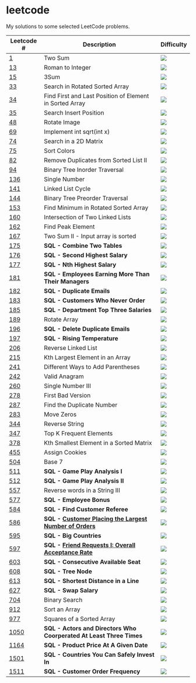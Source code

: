 # leetcode

My solutions to some selected LeetCode problems.


| Leetcode #    | Description   | Difficulty |
| ------------- | ------------- | ------------- |
|[1](https://github.com/ffflora/leetcode/blob/master/python/1.md)| Two Sum | ![](https://img.shields.io/badge/-esay-green)|
|[13](https://github.com/ffflora/leetcode/blob/master/python/13.md)| Roman to Integer | ![](https://img.shields.io/badge/-esay-green) |
|[15](https://github.com/ffflora/leetcode/blob/master/python/15.md)| 3Sum | ![](https://img.shields.io/badge/-medium-yellow) |
|[33](https://github.com/ffflora/leetcode/blob/master/python/33.md)| Search in Rotated Sorted Array | ![](https://img.shields.io/badge/-medium-yellow) |
|[34](https://github.com/ffflora/leetcode/blob/master/python/34.md)| Find First and Last Position of Element in Sorted Array | ![](https://img.shields.io/badge/-medium-yellow) |
| [35](https://github.com/ffflora/leetcode/blob/master/python/35.md)    | Search Insert Position| ![](https://img.shields.io/badge/-esay-green)|
| [48](https://github.com/ffflora/leetcode/blob/master/python/48.md) | Rotate Image | ![](https://img.shields.io/badge/-medium-yellow) |
| [69](https://github.com/ffflora/leetcode/blob/master/python/69.md)    | Implement int sqrt(int x) | ![](https://img.shields.io/badge/-esay-green)|
| [74](https://github.com/ffflora/leetcode/blob/master/python/74.md) | Search in a 2D Matrix | ![](https://img.shields.io/badge/-medium-yellow) |
| [75](https://github.com/ffflora/leetcode/blob/master/python/82.md) | Sort Colors | ![](https://img.shields.io/badge/-medium-yellow) |
| [82](https://github.com/ffflora/leetcode/blob/master/python/75.md)  | Remove Duplicates from Sorted List II | ![](https://img.shields.io/badge/-medium-yellow) |
| [94](https://github.com/ffflora/leetcode/blob/master/python/94.md)    | Binary Tree Inorder Traversal | ![](https://img.shields.io/badge/-medium-yellow) |
| [136](https://github.com/ffflora/leetcode/blob/master/python/136.md) | Single Number | ![](https://img.shields.io/badge/-esay-green) |
| [141](https://github.com/ffflora/leetcode/blob/master/python/141.md)    | Linked List Cycle | ![](https://img.shields.io/badge/-esay-green) |
| [144](https://github.com/ffflora/leetcode/blob/master/python/144.md)    | Binary Tree Preorder Traversal | ![](https://img.shields.io/badge/-medium-yellow) |
| [153](https://github.com/ffflora/leetcode/blob/master/python/153.md)    |Find Minimum in Rotated Sorted Array | ![](https://img.shields.io/badge/-medium-yellow) |
| [160](https://github.com/ffflora/leetcode/blob/master/python/160.md)    | Intersection of Two Linked Lists | ![](https://img.shields.io/badge/-esay-green) |
| [162](https://github.com/ffflora/leetcode/blob/master/python/162.md) | Find Peak Element | ![](https://img.shields.io/badge/-medium-yellow) |
| [167](https://github.com/ffflora/leetcode/blob/master/python/167.md)    | Two Sum II - Input array is sorted | ![](https://img.shields.io/badge/-esay-green)|
| [175](https://github.com/ffflora/leetcode/blob/master/python/175.md) | **SQL - Combine Two Tables** | ![](https://img.shields.io/badge/-esay-green) |
| [176](https://github.com/ffflora/leetcode/blob/master/python/176.md) | **SQL - Second Highest Salary** | ![](https://img.shields.io/badge/-medium-yellow) |
| [177](https://github.com/ffflora/leetcode/blob/master/python/177.md) | **SQL - Nth Highest Salary** | ![](https://img.shields.io/badge/-medium-yellow) |
| [181](https://github.com/ffflora/leetcode/blob/master/python/181.md) | **SQL - Employees Earning More Than Their Managers** | ![](https://img.shields.io/badge/-esay-green) |
| [182](https://github.com/ffflora/leetcode/blob/master/python/182.md) | **SQL - Duplicate Emails** | ![](https://img.shields.io/badge/-esay-green) |
| [183](https://github.com/ffflora/leetcode/blob/master/python/183.md) | **SQL - Customers Who Never Order** | ![](https://img.shields.io/badge/-esay-green) |
| [185](https://github.com/ffflora/leetcode/blob/master/python/185.md) | **SQL - Department Top Three Salaries** | ![](https://img.shields.io/badge/-hard-red) |
| [189](https://github.com/ffflora/leetcode/blob/master/python/189.md) | Rotate Array | ![](https://img.shields.io/badge/-medium-yellow) |
| [196](https://github.com/ffflora/leetcode/blob/master/python/196.md) | **SQL - Delete Duplicate Emails** | ![](https://img.shields.io/badge/-esay-green) |
| [197](https://github.com/ffflora/leetcode/blob/master/python/197.md) | **SQL - Rising Temperature** | ![](https://img.shields.io/badge/-esay-green) |
| [206](https://github.com/ffflora/leetcode/blob/master/python/206.md) | Reverse Linked List | ![](https://img.shields.io/badge/-esay-green) |
| [215](https://github.com/ffflora/leetcode/blob/master/python/215.md)    | Kth Largest Element in an Array | ![](https://img.shields.io/badge/-medium-yellow)  |
| [241](https://github.com/ffflora/leetcode/blob/master/python/241.md)    | Different Ways to Add Parentheses | ![](https://img.shields.io/badge/-medium-yellow)  |
| [242](https://github.com/ffflora/leetcode/blob/master/python/242.md)    | Valid Anagram| ![](https://img.shields.io/badge/-esay-green)  |
| [260](https://github.com/ffflora/leetcode/blob/master/python/260.md)    | Single Number III | ![](https://img.shields.io/badge/-medium-yellow)  |
| [278](https://github.com/ffflora/leetcode/blob/master/python/278.md) | First Bad Version | ![](https://img.shields.io/badge/-esay-green) |
| [287](https://github.com/ffflora/leetcode/blob/master/python/287.md) | Find the Duplicate Number | ![](https://img.shields.io/badge/-medium-yellow) |
| [283](https://github.com/ffflora/leetcode/blob/master/python/283.md) | Move Zeros | ![](https://img.shields.io/badge/-esay-green) |
| [344](https://github.com/ffflora/leetcode/blob/master/python/344.md) | Reverse String | ![](https://img.shields.io/badge/-esay-green) |
| [347](https://github.com/ffflora/leetcode/blob/master/python/347.md)    | Top K Frequent Elements | ![](https://img.shields.io/badge/-medium-yellow)  |
| [378](https://github.com/ffflora/leetcode/blob/master/python/378.md)    | Kth Smallest Element in a Sorted Matrix | ![](https://img.shields.io/badge/-medium-yellow)  |
| [455](https://github.com/ffflora/leetcode/blob/master/python/455.md)    | Assign Cookies | ![](https://img.shields.io/badge/-esay-green) |
| [504](https://github.com/ffflora/leetcode/blob/master/python/504.md) | Base 7 | ![](https://img.shields.io/badge/-esay-green) |
| [511](https://github.com/ffflora/leetcode/blob/master/python/511.md) | **SQL - Game Play Analysis I** | ![](https://img.shields.io/badge/-esay-green) |
| [512](https://github.com/ffflora/leetcode/blob/master/python/512.md) | **SQL - Game Play Analysis II** | ![](https://img.shields.io/badge/-esay-green) |
| [557](https://github.com/ffflora/leetcode/blob/master/python/557.md) | Reverse words in a String III | ![](https://img.shields.io/badge/-esay-green) |
| [577](https://github.com/ffflora/leetcode/blob/master/python/577.md) | **SQL - Employee Bonus** | ![](https://img.shields.io/badge/-esay-green) |
| [584](https://github.com/ffflora/leetcode/blob/master/python/584.md) | **SQL - Find Customer Referee** | ![](https://img.shields.io/badge/-esay-green) |
| [586](https://github.com/ffflora/leetcode/blob/master/python/586.md) | **SQL - [Customer Placing the Largest Number of Orders](https://leetcode.com/problems/customer-placing-the-largest-number-of-orders/)** | ![](https://img.shields.io/badge/-esay-green) |
| [595](https://github.com/ffflora/leetcode/blob/master/python/595.md) | **SQL - Big Countries** | ![](https://img.shields.io/badge/-esay-green) |
| [597](https://github.com/ffflora/leetcode/blob/master/python/597.md) | **SQL - [Friend Requests I: Overall Acceptance Rate](https://leetcode.com/problems/friend-requests-i-overall-acceptance-rate/)** | ![](https://img.shields.io/badge/-esay-green) |
| [603](https://github.com/ffflora/leetcode/blob/master/python/603.md) | **SQL - Consecutive Available Seat** | ![](https://img.shields.io/badge/-esay-green) |
| [608](https://github.com/ffflora/leetcode/blob/master/python/608.md) | **SQL - Tree Node** | ![](https://img.shields.io/badge/-medium-yellow) |
| [613](https://github.com/ffflora/leetcode/blob/master/python/613.md) | **SQL - Shortest Distance in a Line** | ![](https://img.shields.io/badge/-esay-green) |
| [627](https://github.com/ffflora/leetcode/blob/master/python/627.md) | **SQL - Swap Salary** | ![](https://img.shields.io/badge/-esay-green) |
| [704](https://github.com/ffflora/leetcode/blob/master/python/704.md) |Binary Search | ![](https://img.shields.io/badge/-esay-green) |
| [912](https://github.com/ffflora/leetcode/blob/master/python/912.md) |Sort an Array | ![](https://img.shields.io/badge/-medium-yellow) |
| [977](https://github.com/ffflora/leetcode/blob/master/python/977.md) |Squares of a Sorted Array | ![](https://img.shields.io/badge/-esay-green) |
| [1050](https://github.com/ffflora/leetcode/blob/master/python/1050.md) |**SQL - Actors and Directors Who Coorperated At Least Three Times** | ![](https://img.shields.io/badge/-esay-green) |
| [1164](https://github.com/ffflora/leetcode/blob/master/python/1164.md) |**SQL - Product Price At A Given Date** | ![](https://img.shields.io/badge/-medium-yellow) |
| [1501](https://github.com/ffflora/leetcode/blob/master/python/1501.md) |**SQL - Countries You Can Safely Invest In** | ![](https://img.shields.io/badge/-medium-yellow) |
| [1511](https://github.com/ffflora/leetcode/blob/master/python/1511.md) |**SQL - Customer Order Frequency** | ![](https://img.shields.io/badge/-esay-green) |

